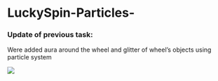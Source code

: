 # LuckySpin-Particles-

### Update of previous task:
Were added aura around the wheel and glitter of wheel’s objects using particle system 

![](https://github.com/alex-spiian/LuckySpin-Particles-/blob/main/Gifs/wheelAura-ezgif.com-video-to-gif-converter.gif)
